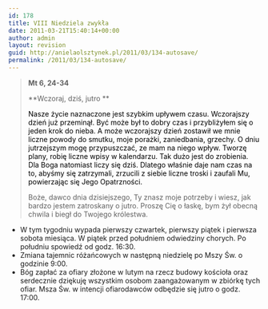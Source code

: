 ```yaml
---
id: 178
title: VIII Niedziela zwykła
date: 2011-03-21T15:40:14+00:00
author: admin
layout: revision
guid: http://anielaolsztynek.pl/2011/03/134-autosave/
permalink: /2011/03/134-autosave/
---
```

> **Mt 6, 24-34**
> 
> **Wczoraj, dziś, jutro ** 
> 
> <span style="color: #000000;">Nasze życie naznaczone jest szybkim upływem czasu. Wczorajszy dzień już przeminął. Być może był to dobry czas i przybliżyłem się o jeden krok do nieba. A może wczorajszy dzień zostawił we mnie liczne powody do smutku, moje porażki, zaniedbania, grzechy. O dniu jutrzejszym mogę przypuszczać, ze mam na niego wpływ. Tworzę plany, robię liczne wpisy w kalendarzu. Tak dużo jest do zrobienia. Dla Boga natomiast liczy się dziś. Dlatego właśnie daje nam czas na to, abyśmy się zatrzymali, zrzucili z siebie liczne troski i zaufali Mu, powierzając się Jego Opatrzności.</span>
> 
> Boże, dawco dnia dzisiejszego, Ty znasz moje potrzeby i wiesz, jak bardzo jestem zatroskany o jutro. Proszę Cię o łaskę, bym żył obecną chwila i biegł do Twojego królestwa.

  * W tym tygodniu wypada pierwszy czwartek, pierwszy piątek i pierwsza sobota miesiąca. W piątek przed południem odwiedziny chorych. Po południu spowiedź od godz. 16:30.
  * Zmiana tajemnic różańcowych w następną niedzielę po Mszy Św. o godzinie 9:00.
  * Bóg zapłać za ofiary złożone w lutym na rzecz budowy kościoła oraz serdecznie dziękuję wszystkim osobom zaangażowanym w zbiórkę tych ofiar. Msza Św. w intencji ofiarodawców odbędzie się jutro o godz. 17:00.